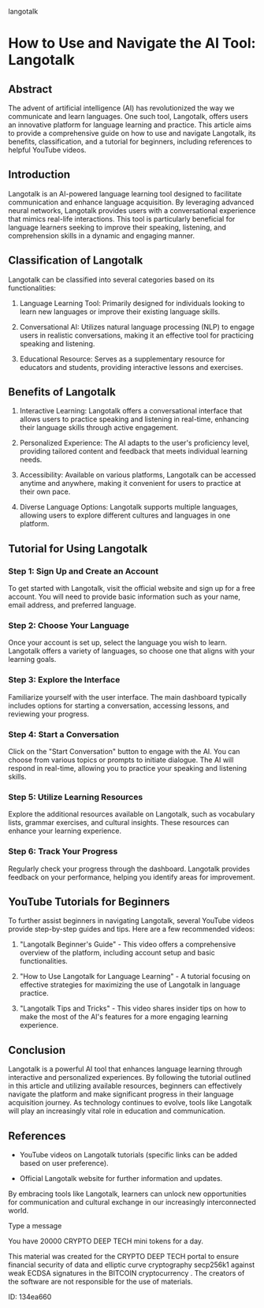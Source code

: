 langotalk
# How to Use and Navigate the AI Tool: Langotalk



## Abstract



The advent of artificial intelligence (AI) has revolutionized the way we communicate and learn languages. One such tool, Langotalk, offers users an innovative platform for language learning and practice. This article aims to provide a comprehensive guide on how to use and navigate Langotalk, its benefits, classification, and a tutorial for beginners, including references to helpful YouTube videos.



## Introduction



Langotalk is an AI-powered language learning tool designed to facilitate communication and enhance language acquisition. By leveraging advanced neural networks, Langotalk provides users with a conversational experience that mimics real-life interactions. This tool is particularly beneficial for language learners seeking to improve their speaking, listening, and comprehension skills in a dynamic and engaging manner.



## Classification of Langotalk



Langotalk can be classified into several categories based on its functionalities:



1. Language Learning Tool: Primarily designed for individuals looking to learn new languages or improve their existing language skills.

2. Conversational AI: Utilizes natural language processing (NLP) to engage users in realistic conversations, making it an effective tool for practicing speaking and listening.

3. Educational Resource: Serves as a supplementary resource for educators and students, providing interactive lessons and exercises.



## Benefits of Langotalk



1. Interactive Learning: Langotalk offers a conversational interface that allows users to practice speaking and listening in real-time, enhancing their language skills through active engagement.

2. Personalized Experience: The AI adapts to the user's proficiency level, providing tailored content and feedback that meets individual learning needs.

3. Accessibility: Available on various platforms, Langotalk can be accessed anytime and anywhere, making it convenient for users to practice at their own pace.

4. Diverse Language Options: Langotalk supports multiple languages, allowing users to explore different cultures and languages in one platform.



## Tutorial for Using Langotalk



### Step 1: Sign Up and Create an Account



To get started with Langotalk, visit the official website and sign up for a free account. You will need to provide basic information such as your name, email address, and preferred language.



### Step 2: Choose Your Language



Once your account is set up, select the language you wish to learn. Langotalk offers a variety of languages, so choose one that aligns with your learning goals.



### Step 3: Explore the Interface



Familiarize yourself with the user interface. The main dashboard typically includes options for starting a conversation, accessing lessons, and reviewing your progress.



### Step 4: Start a Conversation



Click on the "Start Conversation" button to engage with the AI. You can choose from various topics or prompts to initiate dialogue. The AI will respond in real-time, allowing you to practice your speaking and listening skills.



### Step 5: Utilize Learning Resources



Explore the additional resources available on Langotalk, such as vocabulary lists, grammar exercises, and cultural insights. These resources can enhance your learning experience.



### Step 6: Track Your Progress



Regularly check your progress through the dashboard. Langotalk provides feedback on your performance, helping you identify areas for improvement.



## YouTube Tutorials for Beginners



To further assist beginners in navigating Langotalk, several YouTube videos provide step-by-step guides and tips. Here are a few recommended videos:



1. "Langotalk Beginner's Guide" - This video offers a comprehensive overview of the platform, including account setup and basic functionalities.

2. "How to Use Langotalk for Language Learning" - A tutorial focusing on effective strategies for maximizing the use of Langotalk in language practice.

3. "Langotalk Tips and Tricks" - This video shares insider tips on how to make the most of the AI's features for a more engaging learning experience.



## Conclusion



Langotalk is a powerful AI tool that enhances language learning through interactive and personalized experiences. By following the tutorial outlined in this article and utilizing available resources, beginners can effectively navigate the platform and make significant progress in their language acquisition journey. As technology continues to evolve, tools like Langotalk will play an increasingly vital role in education and communication.



## References



- YouTube videos on Langotalk tutorials (specific links can be added based on user preference).

- Official Langotalk website for further information and updates.



By embracing tools like Langotalk, learners can unlock new opportunities for communication and cultural exchange in our increasingly interconnected world.



Type a message

You have 20000 CRYPTO DEEP TECH mini tokens for a day.


This material was created for the  CRYPTO DEEP TECH portal  to ensure financial security of data and elliptic curve cryptography  secp256k1 against weak ECDSA  signatures   in the  BITCOIN cryptocurrency . The creators of the software are not responsible for the use of materials.

 ID: 134ea660
